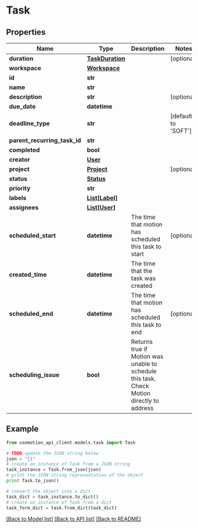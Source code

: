 # Task


## Properties
Name | Type | Description | Notes
------------ | ------------- | ------------- | -------------
**duration** | [**TaskDuration**](TaskDuration.md) |  | [optional] 
**workspace** | [**Workspace**](Workspace.md) |  | 
**id** | **str** |  | 
**name** | **str** |  | 
**description** | **str** |  | [optional] 
**due_date** | **datetime** |  | 
**deadline_type** | **str** |  | [default to 'SOFT']
**parent_recurring_task_id** | **str** |  | 
**completed** | **bool** |  | 
**creator** | [**User**](User.md) |  | 
**project** | [**Project**](Project.md) |  | [optional] 
**status** | [**Status**](Status.md) |  | 
**priority** | **str** |  | 
**labels** | [**List[Label]**](Label.md) |  | 
**assignees** | [**List[User]**](User.md) |  | 
**scheduled_start** | **datetime** | The time that motion has scheduled this task to start | [optional] 
**created_time** | **datetime** | The time that the task was created | 
**scheduled_end** | **datetime** | The time that motion has scheduled this task to end | [optional] 
**scheduling_issue** | **bool** | Returns true if Motion was unable to schedule this task. Check Motion directly to address | 

## Example

```python
from usemotion_api_client.models.task import Task

# TODO update the JSON string below
json = "{}"
# create an instance of Task from a JSON string
task_instance = Task.from_json(json)
# print the JSON string representation of the object
print Task.to_json()

# convert the object into a dict
task_dict = task_instance.to_dict()
# create an instance of Task from a dict
task_form_dict = task.from_dict(task_dict)
```
[[Back to Model list]](../README.md#documentation-for-models) [[Back to API list]](../README.md#documentation-for-api-endpoints) [[Back to README]](../README.md)


